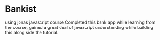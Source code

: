 # Bankist
using jonas javascript course
Completed this bank app while learning from the course, gained a great deal of javascript understanding while building this along side the tutorial.
